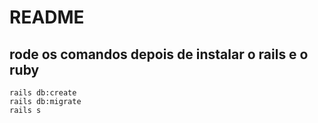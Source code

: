 # README

## rode os comandos depois de instalar o rails e o ruby
```shell
rails db:create
rails db:migrate
rails s
```
